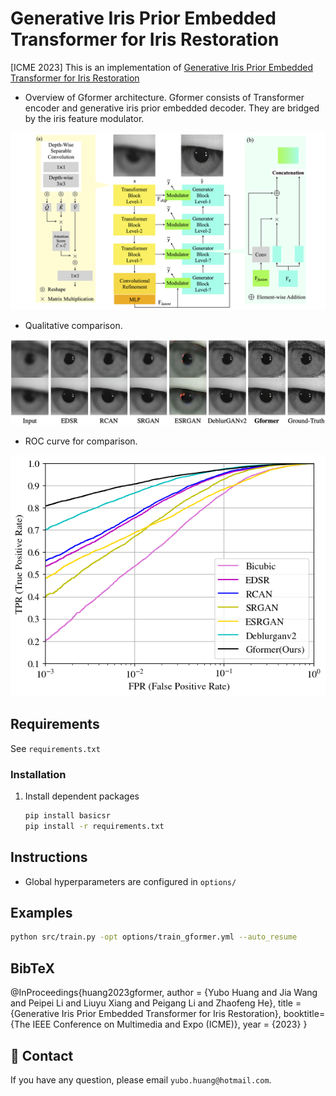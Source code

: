 # Generative Iris Prior Embedded Transformer for Iris Restoration

[ICME 2023] This is an implementation of [Generative Iris Prior Embedded Transformer for Iris Restoration](https://sawyercharlton.github.io/home/files/Generative_Iris_Prior_Embedded_Transformer_for_Iris_Restoration.pdf)

- Overview of Gformer architecture. Gformer consists of Transformer encoder and generative iris prior embedded decoder. They are bridged by the iris feature modulator.
<p align="center">
<img src="/asset/Gformer.png">
</p>

- Qualitative comparison.
<p align="center">
<img src="/asset/Comparison.png">
</p>

- ROC curve for comparison.
<p align="center">
<img src="/asset/roc.png">
</p>

## Requirements

See `requirements.txt`

### Installation

1. Install dependent packages

    ```bash
    pip install basicsr
    pip install -r requirements.txt
    ```

## Instructions
 - Global hyperparameters are configured in `options/`

## Examples

```bash
python src/train.py -opt options/train_gformer.yml --auto_resume
```
## BibTeX

@InProceedings{huang2023gformer,
    author = {Yubo Huang and Jia Wang and Peipei Li and Liuyu Xiang and Peigang Li and Zhaofeng He},
    title = {Generative Iris Prior Embedded Transformer for Iris Restoration},
    booktitle={The IEEE Conference on Multimedia and Expo (ICME)},
    year = {2023}
}

## :e-mail: Contact

If you have any question, please email `yubo.huang@hotmail.com`.